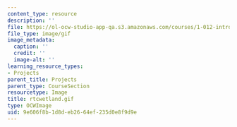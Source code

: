 ```yaml
---
content_type: resource
description: ''
file: https://ol-ocw-studio-app-qa.s3.amazonaws.com/courses/1-012-introduction-to-civil-engineering-design-spring-2002/9e606f8b1d8deb2664ef235d0e8f9d9e_rtcwetland.gif
file_type: image/gif
image_metadata:
  caption: ''
  credit: ''
  image-alt: ''
learning_resource_types:
- Projects
parent_title: Projects
parent_type: CourseSection
resourcetype: Image
title: rtcwetland.gif
type: OCWImage
uid: 9e606f8b-1d8d-eb26-64ef-235d0e8f9d9e
---
```

